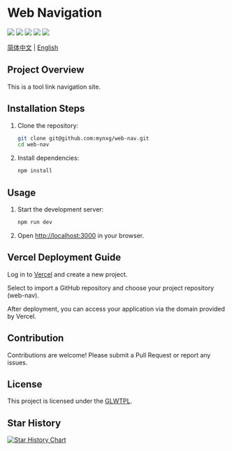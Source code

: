 # Web Navigation

[//]: # ([![]&#40;https://img.shields.io/github/license/mynxg/web-nav?color=4D7A97&logo=apache&#41;]&#40;https://github.com/me-shaon/GLWTPL/blob/master/LICENSE&#41;  )
[![](https://img.shields.io/github/stars/mynxg/web-nav)](https://github.com/mynxg/web-nav/stargazers)
[![](https://img.shields.io/github/issues/mynxg/web-nav)](https://github.com/mynxg/web-nav/issues)
[![](https://img.shields.io/github/issues-closed/mynxg/web-nav)](https://github.com/mynxg/web-nav/issues?q=is%3Aissue+is%3Aclosed)
[![](https://img.shields.io/github/issues-pr/mynxg/web-nav)](https://github.com/mynxg/web-nav/pulls)
[![](https://img.shields.io/github/issues-pr-closed/mynxg/web-nav)](https://github.com/mynxg/web-nav/pulls?q=is%3Apr+is%3Aclosed)

[简体中文](README.md) | [English](README-EN.md)

## Project Overview

This is a tool link navigation site.

## Installation Steps

1. Clone the repository:
    ```bash
    git clone git@github.com:mynxg/web-nav.git
    cd web-nav
    ```

2. Install dependencies:
    ```bash
    npm install
    ```

## Usage

1. Start the development server:
    ```bash
    npm run dev
    ```

2. Open [http://localhost:3000](http://localhost:3000) in your browser.


## Vercel Deployment Guide

Log in to [Vercel](https://vercel.com/) and create a new project.

Select to import a GitHub repository and choose your project repository (web-nav).

After deployment, you can access your application via the domain provided by Vercel.

## Contribution

Contributions are welcome! Please submit a Pull Request or report any issues.

## License

This project is licensed under the [GLWTPL](https://github.com/me-shaon/GLWTPL/blob/master/LICENSE).

## Star History

[![Star History Chart](https://api.star-history.com/svg?repos=mynxg/web-nav&type=Date)](https://star-history.com/#mynxg/web-nav&Date)